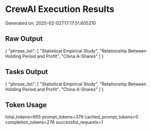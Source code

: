 
# CrewAI Execution Results
Generated on: 2025-02-02T17:17:51.605210

## Raw Output
{
  "phrase_list": [
    "Statistical Empirical Study",
    "Relationship Between Holding Period and Profit",
    "China A-Shares"
  ]
}

## Tasks Output            
{
  "phrase_list": [
    "Statistical Empirical Study",
    "Relationship Between Holding Period and Profit",
    "China A-Shares"
  ]
}

## Token Usage
total_tokens=655 prompt_tokens=379 cached_prompt_tokens=0 completion_tokens=276 successful_requests=1
